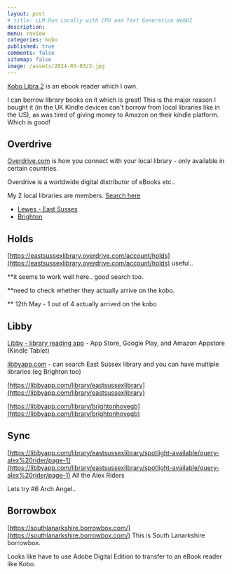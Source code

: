 ```yaml
---
layout: post
# title: LLM Run Locally with CPU and Text Generation WebUI 
description: 
menu: review
categories: kobo 
published: true 
comments: false     
sitemap: false
image: /assets/2024-03-03/2.jpg
---
```


<!-- [![alt text](/assets/2024-02-01/1.jpg "email"){:width="600px"}](/assets/2024-02-02/1.jpg) -->
<!-- [![alt text](/assets/2024-03-03/2.jpg "email"){:width="800px"}](/assets/2024-03-03/2.jpg) -->
<!-- [![alt text](/assets/2024-03-03/2.jpg "email")](/assets/2024-03-03/2.jpg) -->

[Kobo Libra 2](https://uk.kobobooks.com/products/kobo-libra-2) is an ebook reader which I own.

I can borrow library books on it which is great! This is the major reason I bought it (in the UK Kindle devices can't borrow from local libraries like in the US), as was tired of giving money to Amazon on their kindle platform. Which is good!


## Overdrive

[Overdrive.com](https://www.overdrive.com/) is how you connect with your local library - only available in certain countries.

Overdrive is a worldwide digital distributor of eBooks etc..

My 2 local libraries are members. [Search here](https://www.overdrive.com/libraries)


- [Lewes - East Sussex](https://eastsussexlibrary.overdrive.com/)
- [Brighton]()

## Holds

[https://eastsussexlibrary.overdrive.com/account/holds](https://eastsussexlibrary.overdrive.com/account/holds) useful..

**it seems to work well here.. good search too.

**need to check whether they actually arrive on the kobo.

** 12th May - 1 out of 4 actually arrived on the kobo

## Libby

[Libby - library reading app](https://www.overdrive.com/apps/libby) - App Store, Google Play, and Amazon Appstore (Kindle Tablet)

[libbyapp.com](https://libbyapp.com/shelf) - can search East Sussex library and you can have multiple libraries (eg Brighton too)


[https://libbyapp.com/library/eastsussexlibrary](https://libbyapp.com/library/eastsussexlibrary)

[https://libbyapp.com/library/brightonhovegb](https://libbyapp.com/library/brightonhovegb)


## Sync


[https://libbyapp.com/library/eastsussexlibrary/spotlight-available/query-alex%20rider/page-1](https://libbyapp.com/library/eastsussexlibrary/spotlight-available/query-alex%20rider/page-1) All the Alex Riders


Lets try #6 Arch Angel..


## Borrowbox

[https://southlanarkshire.borrowbox.com/](https://southlanarkshire.borrowbox.com/) This is South Lanarkshire borrowbox.

Looks like have to use Adobe Digital Edition to transfer to an eBook reader like Kobo.




